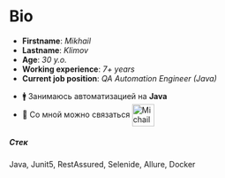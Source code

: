 # Bio

+ **Firstname**: *Mikhail*
+ **Lastname**: *Klimov*
+ **Age**: *30 y.o.*
+ **Working experience**: *7+ years*
+ **Current job position**: *QA Automation Engineer (Java)*

- 🚹 Занимаюсь автоматизацией на **Java**      
- 💼 Со мной можно связаться 
<a href="https://t.me/Michail_Klimov" target="blank"><img align="center" src="https://raw.githubusercontent.com/daniilshat/daniilshat/2d7eafe5250314b3d422c86b35de062e0f1f5178/icons/Telegram.svg" alt="Michail_Klimov" height="40" width="40" /></a>

##### Стек
Java, Junit5, RestAssured, Selenide, Allure, Docker

